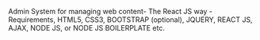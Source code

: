 Admin System for managing web content- The React JS way - Requirements, HTML5, CSS3, BOOTSTRAP (optional), JQUERY, REACT JS, AJAX, NODE JS, or NODE JS  BOILERPLATE etc.